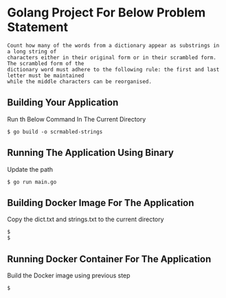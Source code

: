 # Golang Project For Below Problem Statement 
```
Count how many of the words from a dictionary appear as substrings in a long string of
characters either in their original form or in their scrambled form. The scrambled form of the
dictionary word must adhere to the following rule: the first and last letter must be maintained
while the middle characters can be reorganised.
```

## Building Your Application

Run th Below Command In The Current Directory

```
$ go build -o scrmabled-strings 
```

## Running The Application Using Binary

Update the path

``` 
$ go run main.go
```

## Building Docker Image For The Application
Copy the dict.txt and strings.txt to the current directory

```
$
$
```

## Running Docker Container For The Application 
Build the Docker image using previous step
```
$
```